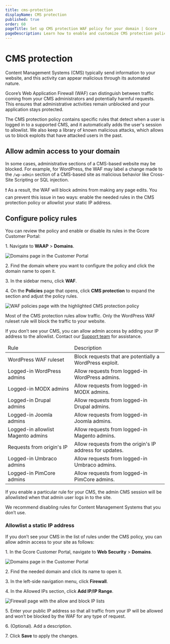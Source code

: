 ```yaml
---
title: cms-protection
displayName: CMS protection
published: true
order: 60
pageTitle: Set up CMS protection WAF policy for your domain | Gcore
pageDescription: Learn how to enable and customize CMS protection policy.
---
```

# CMS protection

Content Management Systems (CMS) typically send information to your website, and this activity can appear malicious through its automated nature.  

Gcore’s Web Application Firewall (WAF) can distinguish between traffic coming from your CMS administrators and potentially harmful requests. This ensures that administrative activities remain unblocked and your application stays protected.  

The CMS protection policy contains specific rules that detect when a user is logged in to a supported CMS, and it automatically adds the user's session to allowlist. We also keep a library of known malicious attacks, which allows us to block exploits that have attacked users in the past. 

## Allow admin access to your domain 

In some cases, administrative sections of a CMS-based website may be blocked. For example, for WordPress, the WAF may label a change made to the `/wp-admin` section of a CMS-based site as malicious behavior like Cross-Site Scripting or SQL injection.  

❗️ As a result, the WAF will block admins from making any page edits. You can prevent this issue in two ways: enable the needed rules in the CMS protection policy or allowlist your static IP address. 

## Configure policy rules 

You can review the policy and enable or disable its rules in the Gcore Customer Portal: 

1\. Navigate to **WAAP** > **Domains**. 

<img src="https://assets.gcore.pro/docs/waap/waf-policies/anti-automation-bot-protection/domains-page.png" alt="Domains page in the Customer Portal">

2\. Find the domain where you want to configure the policy and click the domain name to open it.  

3\. In the sidebar menu, click **WAF**. 

4\. On the **Policies** page that opens, click **CMS protection** to expand the section and adjust the policy rules. 

<img src="https://assets.gcore.pro/docs/waap/waf-policies/cms-protection/cms-protection.png" alt="WAF policies page with the highlighted CMS protection policy">

<alert-element type="info" title="Info">

Most of the CMS protection rules allow traffic. Only the WordPress WAF ruleset rule will block the traffic to your website. 

</alert-element>

If you don’t see your CMS, you can allow admin access by adding your IP address to the allowlist. Contact our [Support team](mailto:support@gcore.com) for assistance.

<table>
<thead>
<tr>
<td style="text-align: left">Rule</td>
<td style="text-align: left">Description</td>
</tr>
</thead>
<tbody>
<tr>
<td style="text-align: left">WordPress WAF ruleset</td>
<td style="text-align: left">Block requests that are potentially a WordPress exploit.</td>
</tr>
<tr>
<td style="text-align: left">Logged-in WordPress admins</td>
<td style="text-align: left">Allow requests from logged-in WordPress admins.</td>
</tr>
<tr>
<td style="text-align: left">Logged-in MODX admins</td>
<td style="text-align: left">Allow requests from logged-in MODX admins.</td>
</tr>
<tr>
<td style="text-align: left">Logged-in Drupal admins</td>
<td style="text-align: left">Allow requests from logged-in Drupal admins.</td>
</tr>
<tr>
<td style="text-align: left">Logged-in Joomla admins</td>
<td style="text-align: left">Allow requests from logged-in Joomla admins.</td>
</tr>
<tr>
<td style="text-align: left">Logged-in allowlist Magento admins</td>
<td style="text-align: left">Allow requests from logged-in Magento admins.</td>
</tr>
<tr>
<td style="text-align: left">Requests from origin's IP</td>
<td style="text-align: left">Allow requests from the origin's IP address for updates. </td>
</tr>
<tr>
<td style="text-align: left">Logged-in Umbraco admins</td>
<td style="text-align: left">Allow requests from logged-in Umbraco admins.</td>
</tr>
<tr>
<td style="text-align: left">Logged-in PimCore admins</td>
<td style="text-align: left">Allow requests from logged-in PimCore admins.</td>
</tr>
</tbody>
</table>

If you enable a particular rule for your CMS, the admin CMS session will be allowlisted when that admin user logs in to the site. 

<alert-element type="info" title="Tip">

We recommend disabling rules for Content Management Systems that you don’t use. 

</alert-element>

### Allowlist a static IP address 

If you don’t see your CMS in the list of rules under the CMS policy, you can allow admin access to your site as follows: 

1\. In the Gcore Customer Portal, navigate to **Web Security** > **Domains**. 

<img src="https://assets.gcore.pro/docs/waap/waf-policies/anti-automation-bot-protection/domains-page.png" alt="Domains page in the Customer Portal">

2\. Find the needed domain and click its name to open it.  

3\. In the left-side navigation menu, click **Firewall**. 

4\. In the Allowed IPs section, click **Add IP/IP Range**. 

<img src="https://assets.gcore.pro/docs/waap/waf-policies/cms-protection/firewall-page.png" alt="Firewall page with the allow and block IP lists">

5\. Enter your public IP address so that all traffic from your IP will be allowed and won’t be blocked by the WAF for any type of request. 

6\. (Optional). Add a description. 

7\. Click **Save** to apply the changes.